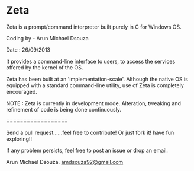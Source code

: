 Zeta
====

Zeta is a prompt/command interpreter built purely in C for Windows OS.

Coding by - Arun Michael Dsouza 

Date : 26/09/2013

It provides a command-line interface to users, to access the services offered by the kernel of the OS.

Zeta has been built at an 'implementation-scale'. Although the native OS
is equipped with a standard command-line utility, use of Zeta is completely encouraged.


NOTE : Zeta is currently in development mode. Alteration, tweaking and refinement of code is being done continuously.

==================

Send a pull request......feel free to contribute! Or just fork it! have fun exploring!!

If any problem persists, feel free to post an issue or drop an email.

Arun Michael Dsouza. amdsouza92@gmail.com
